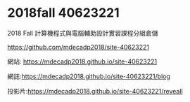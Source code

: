 # 2018fall  40623221
2018 Fall 計算機程式與電腦輔助設計實習課程分組倉儲

 https://github.com/mdecadp2018/site-40623221

 網站: https://mdecadp2018.github.io/site-40623221

 網誌:https://mdecadp2018.github.io/site-40623221/blog

 投影片:https://mdecadp2018.github.io/site-40623221/reveall

